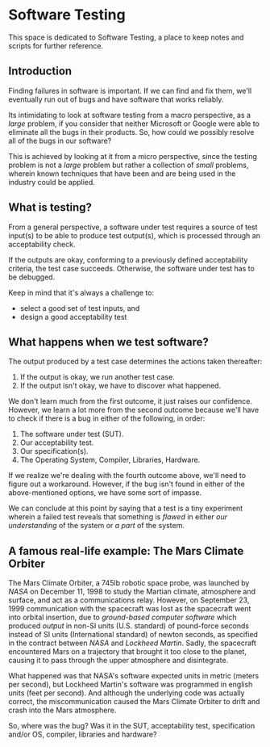 # Software Testing
This space is dedicated to Software Testing, a place to keep notes and scripts for further reference.

## Introduction
Finding failures in software is important. If we can find and fix them, we'll eventually run out of bugs and have software that works reliably.

Its intimidating to look at software testing from a macro perspective, as a *large* problem, if you consider that neither Microsoft or Google were able to eliminate all the bugs in their products. So, how could we possibly resolve all of the bugs in our software? 

This is achieved by looking at it from a micro perspective, since the testing problem is not a *large* problem but rather a collection of *small* problems, wherein known techniques that have been and are being used in the industry could be applied. 

## What is testing?

From a general perspective, a software under test  requires a source of test input(s) to be able to produce test output(s), which is processed through an acceptability check. 

If the outputs are okay,  conforming to a previously defined acceptability criteria, the test case succeeds. Otherwise, the software under test has to be debugged.

Keep in mind that it's always a challenge to:
 - select a good set of test inputs, and
 - design a good acceptability test

## What happens when we test software?

The output produced by a test case determines the actions taken thereafter:

 1. If the output is okay, we run another test case.
 2. If the output isn't okay, we have to discover what happened.

We don't learn much from the first outcome, it just raises our confidence. However, we learn a lot more from the second outcome because we'll have to check if there is a bug in either of the following, in order:

 1. The software under test (SUT).
 2. Our acceptability test.
 3. Our specification(s).
 4. The Operating System, Compiler, Libraries, Hardware.

If we realize we're dealing with the fourth outcome above, we'll need to figure out a workaround. However, if the bug isn't found in either of the above-mentioned options, we have some sort of impasse.

We can conclude at this point by saying that a test is a tiny experiment wherein a failed test reveals that something is *flawed* in either *our understanding* of the system or *a part* of the system.  

## A famous real-life example: The Mars Climate Orbiter

The Mars Climate Orbiter, a 745lb robotic space probe, was launched by *NASA* on December 11, 1998 to study the Martian climate, atmosphere and surface, and act as a communications relay. However, on September 23, 1999 communication with the spacecraft was lost as the spacecraft went into orbital insertion, due to *ground-based computer software* which produced *output* in non-SI units (U.S. standard) of pound-force seconds instead of SI units (International standard) of newton seconds, as specified in the contract between *NASA* and *Lockheed Martin*. Sadly, the spacecraft encountered Mars on a trajectory that brought it too close to the planet, causing it to pass through the upper atmosphere and disintegrate.

What happened was that NASA's software expected units in metric (meters per second), but Lockheed Martin's software was programmed in english units (feet per second). And although the underlying code was actually correct, the miscommunication caused the Mars Climate Orbiter to drift and crash into the Mars atmosphere.

So, where was the bug? Was it in the SUT, acceptability test, specification and/or OS, compiler, libraries and hardware?
